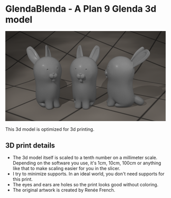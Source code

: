 # GlendaBlenda - A Plan 9 Glenda 3d model

![rendered image of glenda](front.png)

This 3d model is optimized for 3d printing.

## 3D print details

- The 3d model itself is scaled to a tenth number on a millimeter scale. Depending on the software you use, it's 1cm, 10cm, 100cm or anything like that to make scaling easier for you in the slicer.
- I try to minimize supports. In an ideal world, you don't need supports for this print.
- The eyes and ears are holes so the print looks good without coloring.
- The original artwork is created by Renée French.

